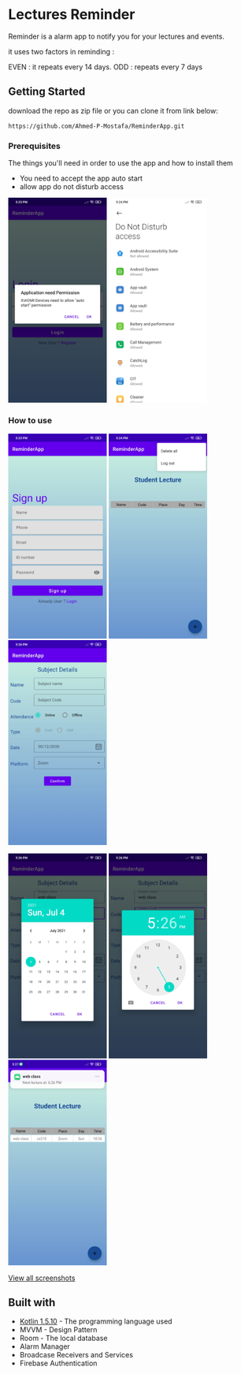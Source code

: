 # Lectures Reminder

Reminder is a alarm app to notify you for your lectures and events.

it uses two factors in reminding :

EVEN : it repeats every 14 days.
ODD : repeats every 7 days

## Getting Started

download the repo as zip file or you can clone it from link below:

```
https://github.com/Ahmed-P-Mostafa/ReminderApp.git
```

### Prerequisites

The things you'll need in order to use the app and how to install them
* You need to accept the app auto start
* allow app do not disturb access

<img src="app/docs/Screenshot_auto_start_permission.jpg" width="200"> <img src="app/docs/Screenshot_do_not_disturb.jpg" width="200">


### How to use

<img src="app/docs/Screenshot_signup.jpg" width="200"> <img src="app/docs/Screenshot_home_menu.jpg" width="200"> <img src="app/docs/Screenshot_add_new_lecture.jpg" width="200">

<img src="app/docs/Screenshot_date_dialog.jpg" width="200"> <img src="app/docs/Screenshot_time_dialog.jpg" width="200"> <img src="app/docs/Screenshot_perior_notification.jpg.jpg" width="200">

[View all screenshots](docs/all-screenshots.md)


## Built with

* [Kotlin 1.5.10](https://kotlinlang.org/) - The programming language used
* MVVM - Design Pattern
* Room - The local database
* Alarm Manager
* Broadcase Receivers and Services
* Firebase Authentication

